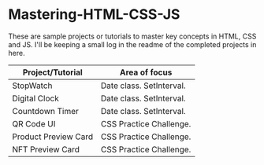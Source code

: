 # Mastering-HTML-CSS-JS
These are sample projects or tutorials to master key concepts in HTML, CSS and JS. 
I'll be keeping a small log in the readme of the completed projects in here. 

| Project/Tutorial | Area of focus            |
|------------------|--------------------------|
| StopWatch        | Date class. SetInterval. |
| Digital Clock    | Date class. SetInterval. |
| Countdown Timer  | Date class. SetInterval. |
| QR Code UI       | CSS Practice Challenge.  |
| Product Preview Card      | CSS Practice Challenge.  |
| NFT Preview Card       | CSS Practice Challenge.  |
